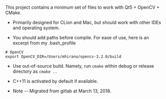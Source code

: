 This project contains a minimum set of files to work with Qt5 + OpenCV + CMake.

- Primarily designed for CLion and Mac, but should work with other IDEs and operating system.

- You should add paths before compile. For ease of use, here is an excerpt from my .bash_profile
```
# OpenCV
export OpenCV_DIR=/Users/mhirano/opencv-3.2.0/build
```

- Use out-of-source build. Namely, run `cmake` within debug or release directory as `cmake ..`

- C++11 is activated by default if available.

- Note
-- Migrated from gitlab at March 13, 2018.